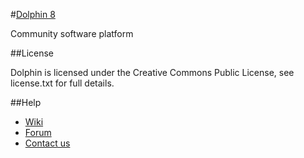#[Dolphin 8](http://www.boonex.com)

Community software platform

##License

Dolphin is licensed under the Creative Commons Public License, see license.txt for full details.

##Help

- [Wiki](https://github.com/boonex/dolphin/wiki)
- [Forum](http://www.boonex.com/forums)
- [Contact us](http://www.boonex.com/help/contact)
